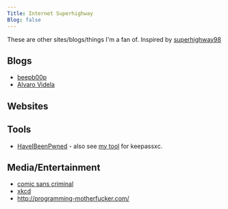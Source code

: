 ```yaml
---
Title: Internet Superhighway
Blog: false
---
```


These are other sites/blogs/things I'm a fan of. Inspired by [superhighway98](https://www.superhighway98.com/)

## Blogs

* [beepb00p](https://beepb00p.xyz/)
* [Alvaro Videla](https://alvaro-videla.com/archive.html)

## Websites

## Tools

* [HaveIBeenPwned](https://haveibeenpwned.com/) - also see [my tool](https://github.com/seanbreckenridge/keepassxc-pwned) for keepassxc.

## Media/Entertainment

* [comic sans criminal](https://www.comicsanscriminal.com/)
* [xkcd](https://xkcd.com/)
* <http://programming-motherfucker.com/>
